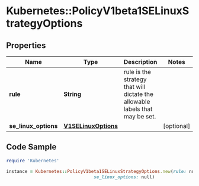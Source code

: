 # Kubernetes::PolicyV1beta1SELinuxStrategyOptions

## Properties

Name | Type | Description | Notes
------------ | ------------- | ------------- | -------------
**rule** | **String** | rule is the strategy that will dictate the allowable labels that may be set. | 
**se_linux_options** | [**V1SELinuxOptions**](V1SELinuxOptions.md) |  | [optional] 

## Code Sample

```ruby
require 'Kubernetes'

instance = Kubernetes::PolicyV1beta1SELinuxStrategyOptions.new(rule: null,
                                 se_linux_options: null)
```


